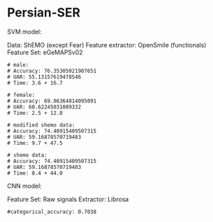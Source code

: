 # Persian-SER

SVM model: 

Data: ShEMO (except Fear)
Feature extractor: OpenSmile (functionals)
Feature Set: eGeMAPSv02

    # male:
    # Accuracy: 76.35305021907651
    # UAR: 55.13157619478546
    # Time: 3.6 + 16.7 
   
    # female:
    # Accuracy: 69.86364814095091
    # UAR: 60.62245031009332
    # Time: 2.5 + 12.8
    
    # modified shemo data:
    # Accuracy: 74.40915409507315
    # UAR: 59.16878570719483
    # Time: 9.7 + 47.5
    
    # shemo data:
    # Accuracy: 74.40915409507315
    # UAR: 59.16878570719483
    # Time: 8.4 + 44.0
    

CNN model:

Feature Set: Raw signals
Extractor: Librosa

    #categorical_accuracy: 0.7038
